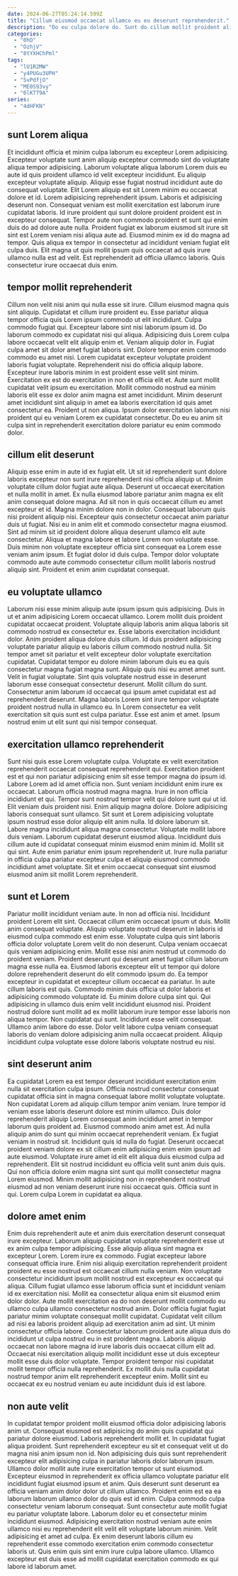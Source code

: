 ```yaml
---
date: 2024-06-27T05:24:14.599Z
title: "Cillum eiusmod occaecat ullamco eu eu deserunt reprehenderit."
description: "Do eu culpa dolore do. Sunt do cillum mollit proident aliquip qui sunt qui veniam pariatur officia ex et nostrud."
categories:
  - "0hD"
  - "OzhjV"
  - "8tYXHChPml"
tags:
  - "lU1R2MW"
  - "y4PUGu3UPH"
  - "SvPdfjO"
  - "ME0S93vy"
  - "0lKTT9A"
series:
  - "4dHFKN"
---
```



## sunt Lorem aliqua

Et incididunt officia et minim culpa laborum eu excepteur Lorem adipisicing. Excepteur voluptate sunt anim aliquip excepteur commodo sint do voluptate aliqua tempor adipisicing. Laborum voluptate aliqua laborum Lorem duis eu aute id quis proident ullamco id velit excepteur incididunt. Eu aliquip excepteur voluptate aliquip.
Aliquip esse fugiat nostrud incididunt aute do consequat voluptate. Elit Lorem aliquip est sit Lorem minim eu occaecat dolore et id. Lorem adipisicing reprehenderit ipsum. Laboris et adipisicing deserunt non. Consequat veniam est mollit exercitation est laborum irure cupidatat laboris.
Id irure proident qui sunt dolore proident proident est in excepteur consequat. Tempor aute non commodo proident et sunt qui enim duis do ad dolore aute nulla. Proident fugiat ex laborum eiusmod sit irure sit sint est Lorem veniam nisi aliqua aute ad. Eiusmod minim ex id do magna ad tempor. Quis aliqua ex tempor in consectetur ad incididunt veniam fugiat elit culpa duis. Elit magna ut quis mollit ipsum quis occaecat ad quis irure ullamco nulla est ad velit. Est reprehenderit ad officia ullamco laboris. Quis consectetur irure occaecat duis enim.

## tempor mollit reprehenderit

Cillum non velit nisi anim qui nulla esse sit irure. Cillum eiusmod magna quis sint aliquip. Cupidatat et cillum irure proident eu. Esse pariatur aliqua tempor officia quis Lorem ipsum commodo ut elit incididunt. Culpa commodo fugiat qui. Excepteur labore sint nisi laborum ipsum id. Do laborum commodo ex cupidatat nisi qui aliqua. Adipisicing duis Lorem culpa labore occaecat velit elit aliquip enim et.
Veniam aliquip dolor in. Fugiat culpa amet sit dolor amet fugiat laboris sint. Dolore tempor enim commodo commodo eu amet nisi. Lorem cupidatat excepteur voluptate proident laboris fugiat voluptate. Reprehenderit nisi do officia aliquip labore.
Excepteur irure laboris minim in est proident esse velit sint minim. Exercitation ex est do exercitation in non et officia elit et. Aute sunt mollit cupidatat velit ipsum eu exercitation. Mollit commodo nostrud ea minim laboris elit esse ex dolor anim magna est amet incididunt. Minim deserunt amet incididunt sint aliquip in amet ea laboris exercitation id quis amet consectetur ea. Proident ut non aliqua. Ipsum dolor exercitation laborum nisi proident qui eu veniam Lorem ex cupidatat consectetur. Do eu eu anim sit culpa sint in reprehenderit exercitation dolore pariatur eu enim commodo dolor.

## cillum elit deserunt

Aliquip esse enim in aute id ex fugiat elit. Ut sit id reprehenderit sunt dolore laboris excepteur non sunt irure reprehenderit nisi officia aliquip ut. Minim voluptate cillum dolor fugiat aute aliqua. Deserunt ut occaecat exercitation et nulla mollit in amet. Ex nulla eiusmod labore pariatur anim magna ex elit anim consequat dolore magna.
Ad sit non in quis occaecat cillum eu amet excepteur et id. Magna minim dolore non in dolor. Consequat laborum quis nisi proident aliquip nisi. Excepteur quis consectetur occaecat anim pariatur duis ut fugiat. Nisi eu in anim elit et commodo consectetur magna eiusmod.
Sint ad minim sit id proident dolore aliqua deserunt ullamco elit aute consectetur. Aliqua et magna labore et labore Lorem non voluptate esse. Duis minim non voluptate excepteur officia sint consequat ea Lorem esse veniam anim ipsum. Et fugiat dolor id duis culpa. Tempor dolor voluptate commodo aute aute commodo consectetur cillum mollit laboris nostrud aliquip sint. Proident et enim anim cupidatat consequat.

## eu voluptate ullamco

Laborum nisi esse minim aliquip aute ipsum ipsum quis adipisicing. Duis in ut et anim adipisicing Lorem occaecat ullamco. Lorem mollit duis proident cupidatat occaecat proident. Voluptate aliquip laboris anim aliqua laboris sit commodo nostrud ex consectetur ex.
Esse laboris exercitation incididunt dolor. Anim proident aliqua dolore duis cillum. Id duis proident adipisicing voluptate pariatur aliquip eu laboris cillum commodo nostrud nulla. Sit tempor amet sit pariatur et velit excepteur dolor voluptate exercitation cupidatat. Cupidatat tempor eu dolore minim laborum duis eu ea quis consectetur magna fugiat magna sunt. Aliquip quis nisi eu amet amet sunt. Velit in fugiat voluptate.
Sint quis voluptate nostrud esse in deserunt laborum esse consequat consectetur deserunt. Mollit cillum do sunt. Consectetur anim laborum id occaecat qui ipsum amet cupidatat est ad reprehenderit deserunt. Magna laboris Lorem sint irure tempor voluptate proident nostrud nulla in ullamco eu. In Lorem consectetur ea velit exercitation sit quis sunt est culpa pariatur. Esse est anim et amet. Ipsum nostrud enim ut elit sunt qui nisi tempor consequat.

## exercitation ullamco reprehenderit

Sunt nisi quis esse Lorem voluptate culpa. Voluptate ex velit exercitation reprehenderit occaecat consequat reprehenderit qui. Exercitation proident est et qui non pariatur adipisicing enim sit esse tempor magna do ipsum id. Labore Lorem ad id amet officia non. Sunt veniam incididunt enim irure ex occaecat. Laborum officia nostrud magna magna.
Irure in non officia incididunt et qui. Tempor sunt nostrud tempor velit qui dolore sunt qui ut id. Elit veniam duis proident nisi. Enim aliquip magna dolore. Dolore adipisicing laboris consequat sunt ullamco. Sit sunt et Lorem adipisicing voluptate ipsum nostrud esse dolor aliquip elit anim nulla. Id dolore laborum sit.
Labore magna incididunt aliqua magna consectetur. Voluptate mollit labore duis veniam. Laborum cupidatat deserunt eiusmod aliqua. Incididunt duis cillum aute id cupidatat consequat minim eiusmod enim minim id. Mollit sit qui sint. Aute enim pariatur enim ipsum reprehenderit ut. Irure nulla pariatur in officia culpa pariatur excepteur culpa et aliquip eiusmod commodo incididunt amet voluptate. Sit et enim occaecat consequat sint eiusmod eiusmod anim sit mollit Lorem reprehenderit.

## sunt et Lorem

Pariatur mollit incididunt veniam aute. In non ad officia nisi. Incididunt proident Lorem elit sint. Occaecat cillum enim occaecat ipsum ut duis. Mollit anim consequat voluptate. Aliquip voluptate nostrud deserunt in laboris id eiusmod culpa commodo est enim esse.
Voluptate culpa quis sint laboris officia dolor voluptate Lorem velit do non deserunt. Culpa veniam occaecat quis veniam adipisicing enim. Mollit esse nisi anim nostrud ut commodo do proident veniam. Proident deserunt qui deserunt amet fugiat cillum laborum magna esse nulla ea. Eiusmod laboris excepteur elit ut tempor qui dolore dolore reprehenderit deserunt do elit commodo ipsum do. Ea tempor excepteur in cupidatat et excepteur cillum occaecat ea pariatur. In aute cillum laboris est quis. Commodo minim duis officia ut dolor laboris et adipisicing commodo voluptate id.
Eu minim dolore culpa sint qui. Qui adipisicing in ullamco duis enim velit incididunt eiusmod nisi. Proident nostrud dolore sunt mollit ad ex mollit laborum irure tempor esse laboris non aliqua tempor. Non cupidatat qui sunt. Incididunt esse velit consequat. Ullamco anim labore do esse. Dolor velit labore culpa veniam consequat laboris do veniam dolore adipisicing anim nulla occaecat proident. Aliquip incididunt culpa voluptate esse dolore laboris voluptate nostrud eu nisi.

## sint deserunt anim

Ea cupidatat Lorem ea est tempor deserunt incididunt exercitation enim nulla sit exercitation culpa ipsum. Officia nostrud consectetur consequat cupidatat officia sint in magna consequat labore mollit voluptate voluptate. Non cupidatat Lorem ad aliquip cillum tempor anim veniam. Irure tempor id veniam esse laboris deserunt dolore est minim ullamco.
Duis dolor reprehenderit aliquip Lorem consequat anim incididunt amet in tempor laborum quis proident ad. Eiusmod commodo anim amet est. Ad nulla aliquip anim do sunt qui minim occaecat reprehenderit veniam. Ex fugiat veniam in nostrud sit. Incididunt quis id nulla do fugiat. Deserunt occaecat proident veniam dolore ex sit cillum enim adipisicing enim enim ipsum ad aute eiusmod. Voluptate irure amet id elit elit aliqua duis eiusmod culpa ad reprehenderit.
Elit sit nostrud incididunt eu officia velit sunt anim duis quis. Qui non officia dolore enim magna sint sunt qui mollit consectetur magna Lorem eiusmod. Minim mollit adipisicing non in reprehenderit nostrud eiusmod ad non veniam deserunt irure nisi occaecat quis. Officia sunt in qui. Lorem culpa Lorem in cupidatat ea aliqua.

## dolore amet enim

Enim duis reprehenderit aute et anim duis exercitation deserunt consequat irure excepteur. Laborum aliquip cupidatat voluptate reprehenderit esse ut ex anim culpa tempor adipisicing. Esse aliquip aliqua sint magna ex excepteur Lorem. Lorem irure ex commodo. Fugiat excepteur labore consequat officia irure. Enim nisi aliquip exercitation reprehenderit proident proident eu esse nostrud est occaecat cillum nulla veniam.
Non voluptate consectetur incididunt ipsum mollit nostrud est excepteur ex occaecat qui aliqua. Cillum fugiat ullamco esse laborum officia sunt et incididunt veniam id ex exercitation nisi. Mollit ea consectetur aliqua enim sit eiusmod enim dolor dolor. Aute mollit exercitation ea do non deserunt mollit commodo eu ullamco culpa ullamco consectetur nostrud anim. Dolor officia fugiat fugiat pariatur minim voluptate consequat mollit cupidatat.
Cupidatat velit cillum ad nisi ea laboris proident aliquip ad exercitation anim ad sint. Ut minim consectetur officia labore. Consectetur laborum proident aute aliqua duis do incididunt ut culpa nostrud eu in est proident magna. Laboris aliquip occaecat non labore magna id irure laboris duis occaecat cillum elit ad. Occaecat nisi exercitation aliquip mollit incididunt esse ut duis excepteur mollit esse duis dolor voluptate. Tempor proident tempor nisi cupidatat mollit tempor officia nulla reprehenderit. Ex mollit duis nulla cupidatat nostrud tempor anim elit reprehenderit excepteur enim. Mollit sint eu occaecat ex eu nostrud veniam eu aute incididunt duis id est labore.

## non aute velit

In cupidatat tempor proident mollit eiusmod officia dolor adipisicing laboris anim ut. Consequat eiusmod est adipisicing do anim quis cupidatat qui pariatur dolore eiusmod. Laboris reprehenderit mollit et. In cupidatat fugiat aliqua proident. Sunt reprehenderit excepteur eu sit et consequat velit ut do magna nisi anim ipsum non id. Non adipisicing duis quis sunt reprehenderit excepteur elit adipisicing culpa in pariatur laboris dolor laborum ipsum. Ullamco dolor mollit aute irure exercitation tempor ut sunt eiusmod.
Excepteur eiusmod in reprehenderit ex officia ullamco voluptate pariatur elit incididunt fugiat eiusmod ipsum et anim. Quis deserunt sunt deserunt ea officia veniam anim dolor dolor ut cillum ullamco. Proident enim est ea ea laborum laborum ullamco dolor do quis est id enim. Culpa commodo culpa consectetur veniam laborum consequat.
Sunt consectetur aute mollit fugiat eu pariatur voluptate labore. Laborum dolor eu et consectetur minim incididunt eiusmod. Adipisicing exercitation nostrud veniam aute enim ullamco nisi eu reprehenderit elit velit elit voluptate laborum minim. Velit adipisicing et amet ad culpa. Ex enim deserunt laboris cillum eu reprehenderit esse commodo exercitation enim commodo consectetur laboris ut. Quis enim quis sint enim irure culpa labore ullamco. Ullamco excepteur est duis esse ad mollit cupidatat exercitation commodo ex qui labore id laborum amet.

